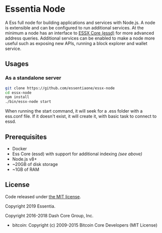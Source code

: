 Essentia Node
============

A Ess full node for building applications and services with Node.js. A node is extensible and can be configured to run additional services. At the minimum a node has an interface to [ESSX Core (essd)](https://github.com/essentiaone/essx) for more advanced address queries. Additional services can be enabled to make a node more useful such as exposing new APIs, running a block explorer and wallet service.

## Usages

### As a standalone server

```bash
git clone https://github.com/essentiaone/essx-node
cd essx-node
npm install
./bin/essx-node start
```

When running the start command, it will seek for a .ess folder with a ess.conf file.
If it doesn't exist, it will create it, with basic task to connect to essd.

## Prerequisites
- Docker
- Ess Core (essd) with support for additional indexing *(see above)*
- Node.js v8+
- ~20GB of disk storage
- ~1GB of RAM

## License

Code released under [the MIT license](https://github.com/essentiaone/essx-node/blob/master/LICENSE).

Copyright 2019 Essentia.

Copyright 2016-2018 Dash Core Group, Inc.

- bitcoin: Copyright (c) 2009-2015 Bitcoin Core Developers (MIT License)
